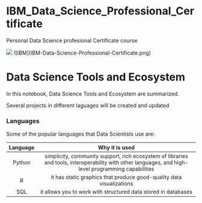 # IBM_Data_Science_Professional_Certificate
Personal Data Science profesional Certificate course

<img src="images/example.png" width="300" />
![IBM](IBM-Data-Science-Professional-Certificate.png)

# Data Science Tools and Ecosystem

In this notebook, Data Science Tools and Ecosystem are summarized.

Several projects in different laguages will be created and updated

### Languages

Some of the popular languages that Data Scientists use are:

|Language|Why it is used|
|:-:|:-:|
|Python|simplicity, community support, rich ecosystem of libraries and tools, interoperability with other languages, and high-level programming capabilities|
|R|it has static graphics that produce good-quality data visualizations|
|SQL|it allows you to work with structured data stored in databases|